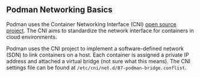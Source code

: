 ## Podman Networking Basics

Podman uses the Container Networking Interface (CNI) [open source project](https://www.cncf.io/blog/2017/05/23/cncf-hosts-container-networking-interface-cni/). The CNI aims to standardize the network interface for containers in cloud environments.

Podman uses the CNI project to implement a software-defined network (SDN) to link containers on a host. Each container is assigned a private IP address and attached a virtual bridge (not sure what this means). The CNI settings file can be found at `/etc/cni/net.d/87-podman-bridge.conflist`.
